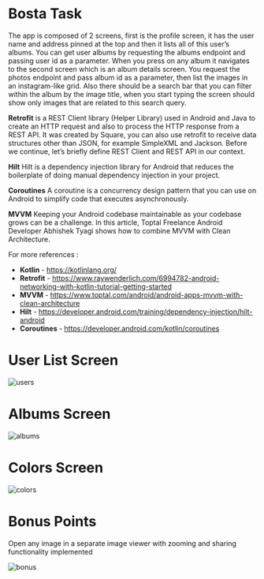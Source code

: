 
# Bosta Task

The app is composed of 2 screens, first is the profile screen, it has the user name and address 
pinned at the top and then it lists all of this user’s albums. You can get user albums by requesting 
the albums endpoint and passing user id as a parameter.
When you press on any album it navigates to the second screen which is an album details screen. 
You request the photos endpoint and pass album id as a parameter, then list the images in an 
instagram-like grid. Also there should be a search bar that you can filter within the album by the 
image title, when you start typing the screen should show only images that are related to this 
search query.

**Retrofit** is a REST Client library (Helper Library) used in Android and Java to create an HTTP request and also to process the 
HTTP response from a REST API. It was created by Square, you can also use retrofit to receive data structures other than JSON, 
for example SimpleXML and Jackson. Before we continue, let’s briefly define REST Client and REST API in our context.

**Hilt** Hilt is a dependency injection library for Android that reduces the boilerplate of doing manual dependency injection in your project.

**Coroutines** A coroutine is a concurrency design pattern that you can use on Android to simplify code that executes asynchronously.

**MVVM** Keeping your Android codebase maintainable as your codebase grows can be a challenge. In this article, Toptal Freelance Android Developer Abhishek Tyagi shows how to combine MVVM with Clean Architecture.

For more references : 
- **Kotlin** - https://kotlinlang.org/
- **Retrofit** - https://www.raywenderlich.com/6994782-android-networking-with-kotlin-tutorial-getting-started
- **MVVM** - https://www.toptal.com/android/android-apps-mvvm-with-clean-architecture
- **Hilt** - https://developer.android.com/training/dependency-injection/hilt-android
- **Coroutines** - https://developer.android.com/kotlin/coroutines

# User List Screen
![users](https://user-images.githubusercontent.com/75907211/166128389-fed9aaa6-6721-4f47-9ff4-dd11aae78beb.jpeg)

# Albums Screen
![albums](https://user-images.githubusercontent.com/75907211/166128408-5299f69d-a9ad-4ff2-84fc-4cd392c0253a.jpeg)

# Colors Screen
![colors](https://user-images.githubusercontent.com/75907211/166128421-917f2cf1-e1f1-442a-a686-7d14af80eb73.jpeg)

# Bonus Points
Open any image in a separate image viewer with zooming and sharing functionality implemented

![bonus](https://user-images.githubusercontent.com/75907211/166128370-33d7c089-5c1f-4654-bab7-bc9403b02f70.jpeg)


